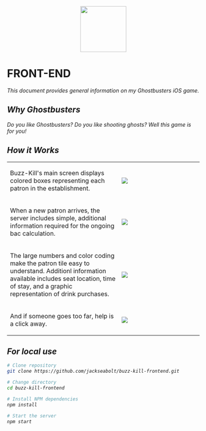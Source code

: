 <p align="center"><img src="/img/logo.jpg" height="120" /></p>
<h1>FRONT-END</h1>
<p><em>This document provides general information on my Ghostbusters iOS game. 

Why Ghostbusters
-------------
Do you like Ghostbusters? Do you like shooting ghosts? Well this game is for you!

How it Works
------------
<table layout="fixed">
  <tr>
    <td width="55%">
      <p>Buzz-Kill's main screen displays colored boxes representing each patron in the establishment.</p>
    </td>
    <td width = "40%">
      <img src="/ghostbusters.png" max-height="240px" width="auto">
    </td>
  </tr>
  <tr>
    <td>
      <p>When a new patron arrives, the server includes simple, additional information required for the ongoing bac calculation.          </p>
    </td>
    <td>
      <img src="/img/buzz-kill-addpatron.png" max-height="240px" witdh="auto">
    </td>
  </tr>
  <tr>
    <td>
      <p>The large numbers and color coding make the patron tile easy to understand.  Additionl information available includes seat location, time of stay, and a graphic representation of drink purchases.</p>
    </td>
    <td>
      <img src="/img/buzz-kill-patrondet.png" max-height="240px" witdh="auto">
    </td>
  </tr>
  <tr>
    <td>
      <p>And if someone goes too far, help is a click away.</p>
    </td>
    <td>
      <img src="/img/buzz-kill-patronemergency.png" max-height="240px" witdh="auto">
    </td>
  </tr>
</table>

For local use
--------

```bash
# Clone repository
git clone https://github.com/jackseabolt/buzz-kill-frontend.git

# Change directory
cd buzz-kill-frontend

# Install NPM dependencies
npm install

# Start the server
npm start
```
